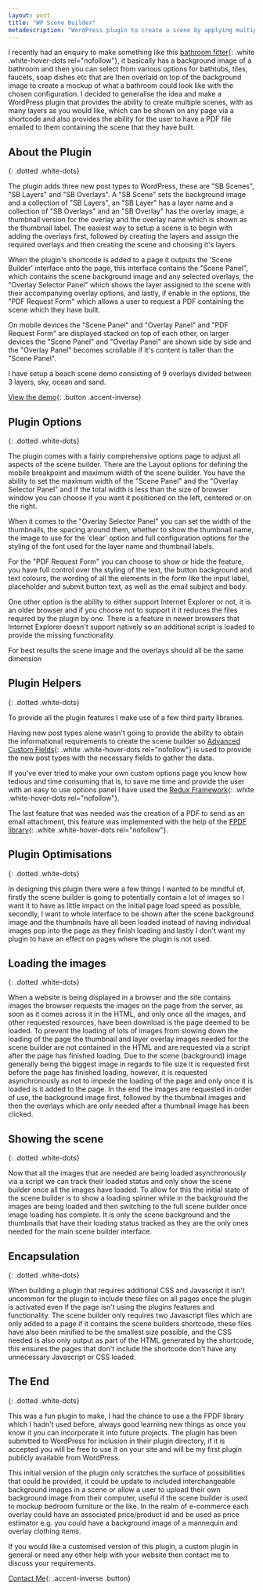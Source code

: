 ```yaml
---
layout: post
title: "WP Scene Builder"
metadescription: "WordPress plugin to create a scene by applying multiple layers over the background to flesh out a scene"
---
```



I recently had an enquiry to make something like this [bathroom fitter][bathConfig]{: .white .white-hover-dots rel="nofollow"}, it basically has a background image of a bathroom and then you can select from various options for bathtubs, tiles, faucets, soap dishes etc that are then overlaid on top of the background image to create a mockup of what a bathroom could look like with the chosen configuration. I decided to generalise the idea and make a WordPress plugin that provides the ability to create multiple scenes, with as many layers as you would like, which can be shown on any page via a shortcode and also provides the ability for the user to have a PDF file emailed to them containing the scene that they have built.  

## About the Plugin
{: .dotted .white-dots}

The plugin adds three new post types to WordPress, these are "SB Scenes", "SB Layers" and "SB Overlays". A "SB Scene" sets the background image and a collection of "SB Layers", an "SB Layer" has a layer name and a collection of "SB Overlays" and an "SB Overlay" has the overlay image, a thumbnail version for the overlay and the overlay name which is shown as the thumbnail label. The easiest way to setup a scene is to begin with adding the overlays first, followed by creating the layers and assign the required overlays and then creating the scene and choosing it's layers. 

When the plugin's shortcode is added to a page it outputs the 'Scene Builder' interface onto the page, this interface contains the "Scene Panel", which contains the scene background image and any selected overlays, the "Overlay Selector Panel" which shows the layer assigned to the scene with their accompanying overlay options, and lastly, if enable in the options, the "PDF Request Form" which allows a user to request a PDF containing the scene which they have built. 

On mobile devices the "Scene Panel" and "Overlay Panel" and "PDF Request Form" are displayed stacked on top of each other, on larger devices the "Scene Panel" and "Overlay Panel" are shown side by side and the "Overlay Panel" becomes scrollable if it's content is taller than the "Scene Panel".

I have setup a beach scene demo consisting of 9 overlays divided between 3 layers, sky, ocean and sand.

[View the demo][demo]{: .button .accent-inverse}


## Plugin Options
{: .dotted .white-dots}

The plugin comes with a fairly comprehensive options page to adjust all aspects of the scene builder. There are the Layout options for defining the mobile breakpoint and maximum width of the scene builder. You have the ability to set the maximum width of the "Scene Panel" and the "Overlay Selector Panel" and if the total width is less than the size of browser window you can choose if you want it positioned on the left, centered or on the right.

When it comes to the "Overlay Selector Panel" you can set the width of the thumbnails, the spacing around them, whether to show the thumbnail name, the image to use for the 'clear' option and full configuration options for the styling of the font used for the layer name and thumbnail labels.

For the "PDF Request Form" you can choose to show or hide the feature, you have full control over the styling of the text, the button background and text colours, the wording of all the elements in the form like the input label, placeholder and submit button text, as well as the email subject and body.

One other option is the ability to either support Internet Explorer or not, it is an older browser and if you choose not to support it it reduces the files required by the plugin by one. There is a feature in newer browsers that Internet Explorer doesn't support natively so an additional script is loaded to provide the missing functionality.

For best results the scene image and the overlays should all be the same dimension 

## Plugin Helpers
{: .dotted .white-dots}

To provide all the plugin features I make use of a few third party libraries. 

Having new post types alone wasn't going to provide the ability to obtain the informational requirements to create the scene builder so [Advanced Custom Fields][acf]{: .white .white-hover-dots rel="nofollow"} is used to provide the new post types with the necessary fields to gather the data.

If you've ever tried to make your own custom options page you know how tedious and time consuming that is, to save me time and provide the user with an easy to use options panel I have used the [Redux Framework][redux]{: .white .white-hover-dots rel="nofollow"}.

The last feature that was needed was the creation of a PDF to send as an email attachment, this feature was implemented with the help of the [FPDF library][fpdf]{: .white .white-hover-dots rel="nofollow"}.

## Plugin Optimisations
{: .dotted .white-dots}

In designing this plugin there were a few things I wanted to be mindful of, firstly the scene builder is going to potentially contain a lot of images so I want it to have as little impact on the initial page load speed as possible, secondly, I want to whole interface to be shown after the scene background image and the thumbnails have all been loaded instead of having individual images pop into the page as they finish loading and lastly I don't want my plugin to have an effect on pages where the plugin is not used.



## Loading the images
{: .dotted .white-dots}

When a website is being displayed in a browser and the site contains images the browser requests the images on the page from the server, as soon as it comes across it in the HTML, and only once all the images, and other requested resources, have been download is the page deemed to be loaded. To prevent the loading of lots of images from slowing down the loading of the page the thumbnail and layer overlay images needed for the scene builder are not contained in the HTML and are requested via a script after the page has finished loading. Due to the scene (background) image generally being the biggest image in regards to file size it is requested first before the page has finished loading, however, it is requested asynchronously as not to impede the loading of the page and only once it is loaded is it added to the page. In the end the images are requested in order of use, the background image first, followed by the thumbnail images and then the overlays which are only needed after a thumbnail image has been clicked.

## Showing the scene
{: .dotted .white-dots}

Now that all the images that are needed are being loaded asynchronously via a script we can track their loaded status and only show the scene builder once all the images have loaded. To allow for this the initial state of the scene builder is to show a loading spinner while in the background the images are being loaded and then switching to the full scene builder once image loading has complete. It is only the scene background and the thumbnails that have their loading status tracked as they are the only ones needed for the main scene builder interface.

## Encapsulation
{: .dotted .white-dots}

When building a plugin that requires additional CSS and Javascript it isn't uncommon for the plugin to include these files on all pages once the plugin is activated even if the page isn't using the plugins features and functionality. The scene builder only requires two Javascript files which are only added to a page if it contains the scene builders shortcode, these files have also been minified to be the smallest size possible, and the CSS needed is also only output as part of the HTML generated by the shortcode, this ensures the pages that don't include the shortcode don't have any unnecessary Javascript or CSS loaded.

## The End
{: .dotted .white-dots}

This was a fun plugin to make, I had the chance to use a the FPDF library which I hadn't used before, always good learning new things as once you know it you can incorporate it into future projects. The plugin has been submitted to WordPress for inclusion in their plugin directory, if it is accepted you will be free to use it on your site and will be my first plugin publicly available from WordPress.

This initial version of the plugin only scratches the surface of possibilities that could be provided, it could be update to included interchangeable background images in a scene or allow a user to upload their own background image from their computer, useful if the scene builder is used to mockup bedroom furniture or the like. In the realm of e-commerce each overlay could have an associated price/product id and be used as price estimator e.g. you could have a background image of a mannequin and overlay clothing items. 

If you would like a customised version of this plugin, a custom plugin in general or need any other help with your website then contact me to discuss your requirements.

[Contact Me](/contact){: .accent-inverse .button}


[bathConfig]: https://www.bathfitter.com/design-your-own-bathroom
[demo]: https://jellyrobot.com.au/thebeach
[acf]: https://www.advancedcustomfields.com
[fpdf]: http://www.fpdf.org
[redux]: https://redux.io/